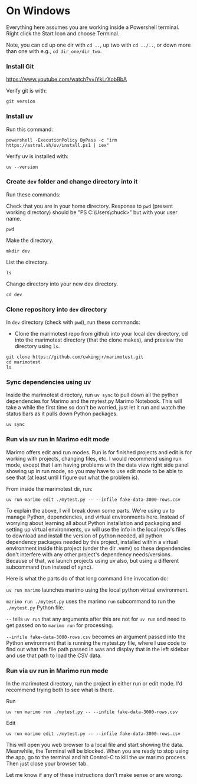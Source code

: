 # On Windows

Everything here assumes you are working inside a Powershell terminal. Right click the Start Icon and choose Terminal.

Note, you can cd up one dir with `cd ..`, up two with `cd ../..`, or down more than one with e.g., `cd dir_one/dir_two`.

### Install Git

https://www.youtube.com/watch?v=iYkLrXobBbA

Verify git is with:

```
git version
```

### Install uv

Run this command:

`powershell -ExecutionPolicy ByPass -c "irm https://astral.sh/uv/install.ps1 | iex"`

Verify uv is installed with:

```
uv --version
```

### Create `dev` folder and change directory into it

Run these commands:

Check that you are in your home directory. Response to `pwd` (present working directory) should be "PS C:\Users\chuck>" but with your user name.

```
pwd
```

Make the directory.

```
mkdir dev
```

List the directory.

```
ls
```

Change directory into your new dev directory.

```
cd dev
```

### Clone repository into `dev` directory

In `dev` directory (check with `pwd`), run these commands:

- Clone the marimotest repo from github into your local dev directory, cd into the marimotest directory (that the clone makes), and preview the directory using `ls`.

```
git clone https://github.com/cwkingjr/marimotest.git
cd marimotest
ls
```

### Sync dependencies using uv

Inside the marimotest directory, run `uv sync` to pull down all the python dependencies for Marimo and the mytest.py Marimo Notebook. This will take a while the first time so don't be worried, just let it run and watch the status bars as it pulls down Python packages.

```
uv sync
```

### Run via uv run in Marimo edit mode

Marimo offers edit and run modes. Run is for finished projects and edit is for working with projects, changing files, etc. I would recommend using run mode, except that I am having problems with the data view right side panel showing up in run mode, so you may have to use edit mode to be able to see that (at least until I figure out what the problem is).

From inside the marimotest dir, run:

```
uv run marimo edit ./mytest.py -- --infile fake-data-3000-rows.csv
```

To explain the above, I will break down some parts. We're using uv to manage Python, dependencies, and virtual environments here. Instead of worrying about learning all about Python installation and packaging and setting up virtual environments, uv will use the info in the local repo's files to download and install the version of python needed, all python dependency packages needed by this project, installed within a virtual environment inside this project (under the dir .venv) so these dependencies don't interfere with any other project's dependency needs/versions. Because of that, we launch projects using uv also, but using a different subcommand (run instead of sync).

Here is what the parts do of that long command line invocation do:

`uv run marimo` launches marimo using the local python virtual environment.

`marimo run ./mytest.py` uses the marimo `run` subcommand to run the `./mytest.py` Python file.

`--` tells `uv run` that any arguments after this are not for `uv run` and need to get passed on to `marimo run` for processing.

`--infile fake-data-3000-rows.csv` becomes an argument passed into the Python environment that is running the mytest.py file, where I use code to find out what the file path passed in was and display that in the left sidebar and use that path to load the CSV data.

### Run via uv run in Marimo run mode

In the marimotest directory, run the project in either run or edit mode. I'd recommend trying both to see what is there.

Run

```
uv run marimo run ./mytest.py -- --infile fake-data-3000-rows.csv
```

Edit

```
uv run marimo edit ./mytest.py -- --infile fake-data-3000-rows.csv
```

This will open you web browser to a local file and start showing the data. Meanwhile, the Terminal will be blocked. When you are ready to stop using the app, go to the terminal and hit Control-C to kill the uv marimo process. Then just close your browser tab.

Let me know if any of these instructions don't make sense or are wrong.
